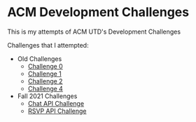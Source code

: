 # ACM Development Challenges

This is my attempts of ACM UTD's Development Challenges

Challenges that I attempted:

-   Old Challenges
    -   [Challenge 0](old_challenges/chal-0)
    -   [Challenge 1](old_challenges/chal-1)
    -   [Challenge 2](old_challenges/chal-2)
    -   [Challenge 4](old_challenges/chal-4)
-   Fall 2021 Challenges
    -   [Chat API Challenge](fall_2021_challenges/chat-api)
    -   [RSVP API Challenge](fall_2021_challenges/rsvp-api)
